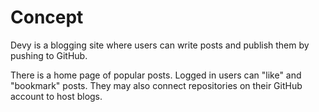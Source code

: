 # Concept

Devy is a blogging site where users can write posts and publish them by pushing to GitHub.

There is a home page of popular posts. Logged in users can "like" and "bookmark" posts.
They may also connect repositories on their GitHub account to host blogs.
 

